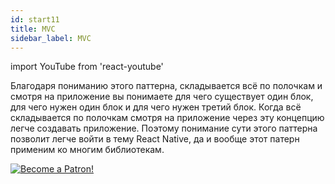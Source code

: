 ```yaml
---
id: start11
title: MVC
sidebar_label: MVC
---
```


import YouTube from 'react-youtube'

Благодаря пониманию этого паттерна, складывается всё по полочкам и смотря на приложение вы понимаете для чего существует один блок, для чего нужен один блок и для чего нужен третий блок. Когда всё складывается по полочкам смотря на приложение через эту концепцию легче создавать приложение. Поэтому понимание сути этого паттерна позволит легче войти в тему React Native, да и вообще этот патерн применим ко многим библиотекам.

<YouTube videoId='PQV4J-pOHPw' />

[![Become a Patron!](/img/logo/patreon.png)](https://www.patreon.com/bePatron?u=31769291)

